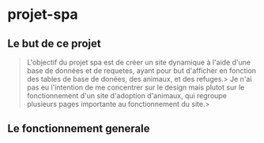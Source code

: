 # projet-spa #

## Le but de ce projet ##

> L'objectif du projet spa est de créer un site dynamique à l'aide d'une base de données et de requetes, ayant pour but d'afficher en fonction des tables de base de donées, des animaux, et des refuges.>
> Je n'ai pas eu l'intention de me concentrer sur le design mais plutot sur le fonctionnement d'un site d'adoption d'animaux, qui regroupe plusieurs pages importante au fonctionnement du site.>

## Le fonctionnement generale ##


